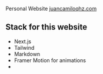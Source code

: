 Personal Website [juancamiloqhz.com](https://juancamiloqhz.com/)

## Stack for this website

- Next.js
- Tailwind
- Markdown
- Framer Motion for animations
-
